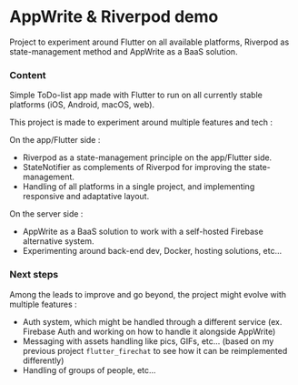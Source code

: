 # AppWrite & Riverpod demo

Project to experiment around Flutter on all available platforms, Riverpod as state-management method and AppWrite as a BaaS solution.

### Content

Simple ToDo-list app made with Flutter to run on all currently stable platforms (iOS, Android, macOS, web).

This project is made to experiment around multiple features and tech :

On the app/Flutter side :
- Riverpod as a state-management principle on the app/Flutter side.
- StateNotifier as complements of Riverpod for improving the state-management.
- Handling of all platforms in a single project, and implementing responsive and adaptative layout.

On the server side :
- AppWrite as a BaaS solution to work with a self-hosted Firebase alternative system.
- Experimenting around back-end dev, Docker, hosting solutions, etc...

### Next steps

Among the leads to improve and go beyond, the project might evolve with multiple features :
- Auth system, which might be handled through a different service (ex. Firebase Auth and working on how to handle it alongside AppWrite)
- Messaging with assets handling like pics, GIFs, etc... (based on my previous project `flutter_firechat` to see how it can be reimplemented differently)
- Handling of groups of people, etc...
